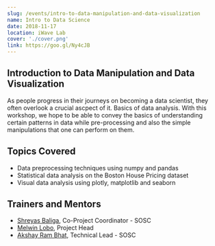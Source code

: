 ```yaml
---
slug: /events/intro-to-data-manipulation-and-data-visualization
name: Intro to Data Science
date: 2018-11-17
location: iWave Lab
cover: './cover.png'
link: https://goo.gl/Ny4cJB
---
```


## Introduction to Data Manipulation and Data Visualization
As people progress in their journeys on becoming a data scientist, they often overlook a crucial ascpect of it. Basics of data analysis. With this workshop, we hope to be able to convey the basics of understanding certain patterns in data while pre-processing and also the simple manipulations that one can perform on them.

## Topics Covered
- Data preprocessing techniques using numpy and pandas
- Statistical data analysis on the Boston House Pricing dataset
- Visual data analysis using plotly, matplotlib and seaborn

## Trainers and Mentors
- [Shreyas Baliga](https://github.com/ShreyasBaliga), Co-Project Coordinator - SOSC
- [Melwin Lobo](https://github.com/melwinlobo18), Project Head
- [Akshay Ram Bhat](https://github.com/akshayrb22), Technical Lead - SOSC
